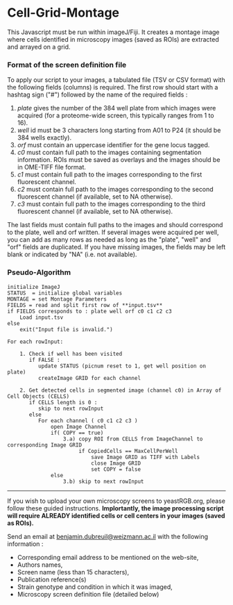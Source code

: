 # Cell-Grid-Montage
This Javascript must be run within imageJ/Fiji. 
It creates a montage image where cells identified in microscopy images (saved as ROIs) are extracted and arrayed on a grid.


### Format of the screen definition file
To apply our script to your images, a tabulated file (TSV or CSV format) with the following fields (columns) is required.
The first row should start with a hashtag sign ("#") followed by the name of the required fields :

1. *plate* gives the number of the 384 well plate from which images were acquired (for a proteome-wide screen, this typically ranges from 1 to 16).
2. *well* id must be 3 characters long starting from A01 to P24 (it should be 384 wells exactly).
3. *orf* must contain an uppercase identifier for the gene locus tagged.
4. *c0* must contain full path to the images containing segmentation information. ROIs must be saved as overlays and the images should be in OME-TIFF file format.
5. *c1* must contain full path to the images corresponding to the first fluorescent channel.
6. *c2* must contain full path to the images corresponding to the second fluorescent channel (if available, set to NA otherwise).
7. *c3* must contain full path to the images corresponding to the third fluorescent channel (if available, set to NA otherwise).

The last fields must contain full paths to the images and should correspond to the plate, well and orf written. 
If several images were acquired per well, you can add as many rows as needed as long as the "plate", "well" and "orf" fields are duplicated. If you have missing images, the fields may be left blank or indicated by "NA" (i.e. not available).


### Pseudo-Algorithm
    initialize ImageJ
    STATUS  = initialize global variables
    MONTAGE = set Montage Parameters
    FIELDS = read and split first row of **input.tsv**
    if FIELDS corresponds to : plate well orf c0 c1 c2 c3
        Load input.tsv
    else
        exit("Input file is invalid.")

    For each rowInput:

        1. Check if well has been visited
           if FALSE :
              update STATUS (picnum reset to 1, get well position on plate)
              createImage GRID for each channel
    
        2. Get detected cells in segmented image (channel c0) in Array of Cell Objects (CELLS)
           if CELLS length is 0 :
              skip to next rowInput
           else
              For each channel ( c0 c1 c2 c3 )
                  open Image Channel
                  if( COPY == true)
                      3.a) copy ROI from CELLS from ImageChannel to corresponding Image GRID
                           if CopiedCells == MaxCellPerWell
                               save Image GRID as TIFF with Labels
                               close Image GRID
                               set COPY = false
                  else
                      3.b) skip to next rowInput



-----


If you wish to upload your own microscopy screens to yeastRGB.org, please follow these guided instructions.
**Implortantly, the image processing script will require ALREADY identified cells or cell centers in your images (saved as ROIs).** 

Send an email at benjamin.dubreuil@weizmann.ac.il with the following information :


* Corresponding email address to be mentioned on the web-site,
* Authors names,
* Screen name (less than 15 characters),
* Publication reference(s)
* Strain genotype and condition in which it was imaged,
* Microscopy screen definition file (detailed below)
